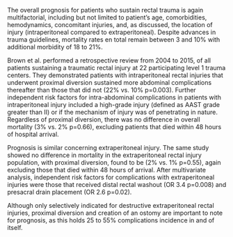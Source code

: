 The overall prognosis for patients who sustain rectal trauma is again multifactorial, including but not limited to patient’s age, comorbidities, hemodynamics, concomitant injuries, and, as discussed, the location of injury (intraperitoneal compared to extraperitoneal). Despite advances in trauma guidelines, mortality rates en total remain between 3 and 10% with additional morbidity of 18 to 21%.

Brown et al. performed a retrospective review from 2004 to 2015, of all patients sustaining a traumatic rectal injury at 22 participating level 1 trauma centers. They demonstrated patients with intraperitoneal rectal injuries that underwent proximal diversion sustained more abdominal complications thereafter than those that did not (22% vs. 10% p=0.003). Further independent risk factors for intra-abdominal complications in patients with intraperitoneal injury included a high-grade injury (defined as AAST grade greater than II) or if the mechanism of injury was of penetrating in nature. Regardless of proximal diversion, there was no difference in overall mortality (3% vs. 2% p=0.66), excluding patients that died within 48 hours of hospital arrival.

Prognosis is similar concerning extraperitoneal injury. The same study showed no difference in mortality in the extraperitoneal rectal injury population, with proximal diversion, found to be (2% vs. 1% p=0.55), again excluding those that died within 48 hours of arrival. After multivariate analysis, independent risk factors for complications with extraperitoneal injuries were those that received distal rectal washout (OR 3.4 p=0.008) and presacral drain placement (OR 2.6 p=0.02).

Although only selectively indicated for destructive extraperitoneal rectal injuries, proximal diversion and creation of an ostomy are important to note for prognosis, as this holds 25 to 55% complications incidence in and of itself.